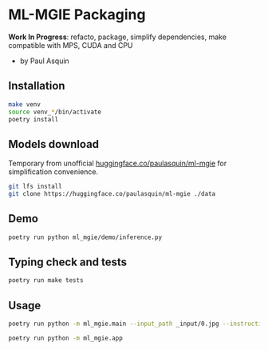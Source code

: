 # ML-MGIE Packaging

**Work In Progress**: refacto, package, simplify dependencies, make compatible with MPS, CUDA and CPU
- by Paul Asquin

## Installation 
```bash
make venv
source venv_*/bin/activate
poetry install 
```

## Models download
Temporary from unofficial [huggingface.co/paulasquin/ml-mgie](https://huggingface.co/paulasquin/ml-mgie) for simplification convenience.
```bash
git lfs install
git clone https://huggingface.co/paulasquin/ml-mgie ./data
```

## Demo
```bash
poetry run python ml_mgie/demo/inference.py
```

## Typing check and tests
```bash
poetry run make tests
```

## Usage
```bash
poetry run python -m ml_mgie.main --input_path _input/0.jpg --instruction "make the frame red" --output_path red_glasses.jpg --max_size 512
```

```bash
poetry run python -m ml_mgie.app
```